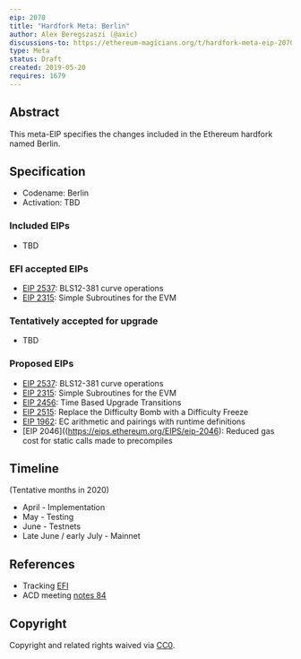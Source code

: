 ```yaml
---
eip: 2070
title: "Hardfork Meta: Berlin"
author: Alex Beregszaszi (@axic)
discussions-to: https://ethereum-magicians.org/t/hardfork-meta-eip-2070-berlin-discussion/3561
type: Meta
status: Draft
created: 2019-05-20
requires: 1679
---
```


## Abstract

This meta-EIP specifies the changes included in the Ethereum hardfork named Berlin.

## Specification

- Codename: Berlin
- Activation: TBD

### Included EIPs

- TBD

### EFI accepted EIPs

- [EIP 2537](https://github.com/ethereum/EIPs/pull/2537): BLS12-381 curve operations
- [EIP 2315](https://github.com/ethereum/EIPs/pull/2576): Simple Subroutines for the EVM 



### Tentatively accepted for upgrade

- TBD

### Proposed EIPs

- [EIP 2537](https://github.com/ethereum/EIPs/pull/2537): BLS12-381 curve operations
- [EIP 2315](https://github.com/ethereum/EIPs/pull/2576): Simple Subroutines for the EVM 
- [EIP 2456](https://github.com/shemnon/EIPs/blob/d771a0d82de6975bdd0b395b35fa6675fcb0fade/EIPS/eip-2456.md): Time Based Upgrade Transitions
- [EIP 2515](https://github.com/ethereum/EIPs/pull/2515): Replace the Difficulty Bomb with a Difficulty Freeze
- [EIP 1962](https://eips.ethereum.org/EIPS/eip-1962): EC arithmetic and pairings with runtime definitions 
- [EIP 2046]((https://eips.ethereum.org/EIPS/eip-2046): Reduced gas cost for static calls made to precompiles



## Timeline

(Tentative months in 2020)
- April -  Implementation
- May - Testing
- June -  Testnets
- Late June / early July - Mainnet

## References

- Tracking [EFI](https://github.com/orgs/ethereum/projects/5)
- ACD meeting [notes 84](https://github.com/ethereum/pm/blob/4ab39d74dce01665e9b07d0bb509b9a348e493db/All%20Core%20Devs%20Meetings/Meeting%2084.md)

## Copyright

Copyright and related rights waived via [CC0](https://creativecommons.org/publicdomain/zero/1.0/).
